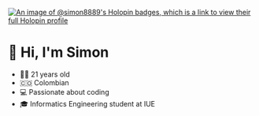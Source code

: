 [![An image of @simon8889's Holopin badges, which is a link to view their full Holopin profile](https://holopin.me/simon8889)](https://holopin.io/@simon8889)
# 👋 Hi, I'm Simon

- 🧑‍💻 21 years old
- 🇨🇴 Colombian
- 💻 Passionate about coding
- 🎓 Informatics Engineering student at IUE
